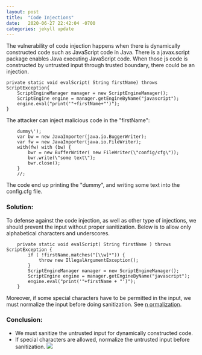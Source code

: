 ```yaml
---
layout: post
title:  "Code Injections"
date:   2020-06-27 22:42:04 -0700
categories: jekyll update
---
```

The vulnerability of code injection happens when there is dynamically constructed code such as JavaScript code in Java. There is a javax.script package enables Java executing JavaScript code. When those js code is constructed by untrusted input through trusted boundary, there could be an injection.
```
private static void evalScript( String firstName) throws ScriptException{
    ScriptEngineManager manager = new ScriptEngineManager();
    ScriptEngine engine = manager.getEngineByName("javascript");
    engine.eval("print('"+firstName+"')");
}
```
The attacker can inject malicious code in the "firstName":
```
    dummy\'); 
    var bw = new JavaImporter(java.io.BuggerWriter);
    var fw = new JavaImporter(java.io.FileWriter);
    with(fw) with (bw) {
        bwr = new BufferWriter( new FileWriter(\"config/cfg\"));
        bwr.write(\"some text\");
        bwr.close();
    }
    //;
```
The code end up printing the "dummy", and writing some text into the config.cfg file.
### Solution:
To defense against the code injection, as well as other type of injections, we should prevent the input without proper sanitization. Below is to allow only alphabetical characters and underscores.
```
    private static void evalScript( String firstName ) throws ScriptException {
        if ( !firstName.matches("[\\w]*")) {  
            throw new IllegalArgumentException();
        }
        ScriptEngineManager manager = new ScriptEngineManager();
        ScriptEngine engine = manager.getEngineByName("javascript");
        engine.eval("print('"+firstName + "')");
    }
```
Moreover, if some special characters have to be permitted in the input, we must normalize the input before doing sanitization. See [n
ormalization](https://jling0906.github.io/SecureCodingInJava/jekyll/update/2020/05/20/normalization.html).

### Conclusion:
- We must sanitize the untrusted input for dynamically constructed code.
- If special characters are allowed, normalize the untrusted input before sanitization.
![](/SecureCodingInJava/images/codeInjection.png)